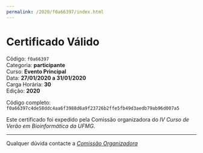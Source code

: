 ```yaml
---
permalink: /2020/f0a66397/index.html
---
```


# Certificado Válido

Código: `f0a66397`<br>
Categoria: **participante**<br>
Curso: **Evento Principal**<br>
Data: **27/01/2020 a 31/01/2020**<br>
Carga Horária: **30**<br>
Edição: **2020**<br>


Código completo: `f0a66397c4de58ddc4aa6f3988d6a9f23726b2ffe5fb49d3aedb79ab96d007a5`


Este certificado foi expedido pela Comissão organizadora do *IV Curso de Verão em Bioinformática da UFMG*.

----

Qualquer dúvida contacte a [_Comissão Organizadora_](<mailto:cursobioinfoufmg@gmail.com$subject=[Certificados]>)


